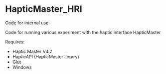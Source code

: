 # HapticMaster_HRI

Code for internal use

Code for running various experiment with the haptic interface HapticMaster

Requires:
- Haptic Master V4.2
- HapticAPI (HapticMaster library)
- Glut
- Windows
